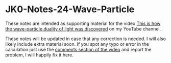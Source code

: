# JK0-Notes-24-Wave-Particle

These notes are intended as supporting material for the video [This is how the wave-particle duality of light was discovered](https://youtu.be/f7JvywBOGYY) on my YouTube channel. 

These notes will be updated in case that any correction is needed. I will also likely include extra material soon. If you spot any typo or error in the calculation just use the [comments section of the video](https://youtu.be/f7JvywBOGYY) and report the problem, I will happily fix it here.
